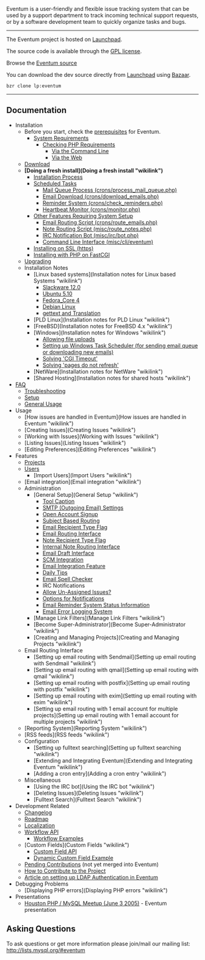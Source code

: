 Eventum is a user-friendly and flexible issue tracking system that can be used by a support department to track incoming technical support requests, or by a software development team to quickly organize tasks and bugs.

* * * * *

The Eventum project is hosted on [Launchpad](https://launchpad.net/eventum/).

The source code is available through the [GPL license](License "wikilink").

Browse the [Eventum source](https://code.launchpad.net/~eventum-developers/eventum/trunk)

You can download the dev source directly from [Launchpad](https://launchpad.net/eventum) using [Bazaar](http://bazaar-vcs.org).


`bzr clone lp:eventum`

* * * * *

Documentation
-------------

-   Installation
    -   Before you start, check the [prerequisites](Prerequisites "wikilink") for Eventum.
        -   [System Requirements](Prerequisites#System_Requirements "wikilink")
            -   [Checking PHP Requirements](Prerequisites#Checking_PHP_Requirements "wikilink")
                -   [Via the Command Line](Prerequisites#Via_the_Command_Line "wikilink")
                -   [Via the Web](Prerequisites#Via_the_Web "wikilink")
    -   [Download](http://dev.mysql.com/downloads/other/eventum/)
    -   **[Doing a fresh install](Doing a fresh install "wikilink")**
        -   [Installation Process](Doing_a_fresh_install#Installation_Process "wikilink")
        -   [Scheduled Tasks](Doing_a_fresh_install#Scheduled_Tasks "wikilink")
            -   [Mail Queue Process (crons/process_mail_queue.php)](Doing_a_fresh_install#Mail_Queue_Process_.28misc.2Fprocess_mail_queue.php.29 "wikilink")
            -   [Email Download (crons/download_emails.php)](Doing_a_fresh_install#Email_Download_.28misc.2Fdownload_emails.php.29 "wikilink")
            -   [Reminder System (crons/check_reminders.php)](Doing_a_fresh_install#Reminder_System_.28misc.2Fcheck_reminders.php.29 "wikilink")
            -   [Heartbeat Monitor (crons/monitor.php)](Doing_a_fresh_install#Heartbeat_Monitor_.28misc.2Fmonitor.php.29 "wikilink")
        -   [Other Features Requiring System Setup](Doing_a_fresh_install#Other_Features_Requiring_System_Setup "wikilink")
            -   [Email Routing Script (crons/route_emails.php)](Doing_a_fresh_install#Email_Routing_Script_.28misc.2Froute_emails.php.29 "wikilink")
            -   [Note Routing Script (misc/route_notes.php)](Doing_a_fresh_install#Note_Routing_Script_.28misc.2Froute_notes.php.29 "wikilink")
            -   [IRC Notification Bot (misc/irc/bot.php)](Doing_a_fresh_install#IRC_Notification_Bot_.28misc.2Firc.2Fbot.php.29 "wikilink")
            -   [Command Line Interface (misc/cli/eventum)](Doing_a_fresh_install#Command_Line_Interface_.28misc.2Fcli.2Feventum.29 "wikilink")
        -   [Installing on SSL (https)](Doing_a_fresh_install#Installing_on_SSL_.28https.29 "wikilink")
        -   [Installing with PHP on FastCGI](Doing_a_fresh_install#Installing_with_PHP_on_FastCGI "wikilink")
    -   [Upgrading](Upgrading "wikilink")
    -   Installation Notes
        -   [Linux based systems](Installation notes for Linux based Systems "wikilink")
            -   [Slackware 12.0](Installation_notes_for_Linux_based_Systems#Slackware_12.0 "wikilink")
            -   [Ubuntu 5.10](Installation_notes_for_Linux_based_Systems#Ubuntu_5.10 "wikilink")
            -   [Fedora_Core 4](Installation_notes_for_Linux_based_Systems#Fedora_Core_4 "wikilink")
            -   [Debian Linux](Installation_notes_for_Linux_based_Systems#Debian_Linux "wikilink")
            -   [gettext and Translation](Installation_notes_for_Linux_based_Systems#gettext_and_Translation "wikilink")
        -   [PLD Linux](Installation notes for PLD Linux "wikilink")
        -   [FreeBSD](Installation notes for FreeBSD 4.x "wikilink")
        -   [Windows](Installation notes for Windows "wikilink")
            -   [Allowing file uploads](Installation_notes_for_Windows#Allowing_file_uploads "wikilink")
            -   [Setting up Windows Task Scheduler (for sending email queue or downloading new emails)](Installation_notes_for_Windows#Setting_up_Windows_Task_Scheduler_.28for_sending_email_queue_or_downloading_new_emails.29 "wikilink")
            -   [Solving 'CGI Timeout'](Installation_notes_for_Windows#Solving_.27CGI_Timeout.27 "wikilink")
            -   [Solving 'pages do not refresh'](Installation_notes_for_Windows#Solving_.27pages_do_not_refresh.27 "wikilink")
        -   [NetWare](Installation notes for NetWare "wikilink")
        -   [Shared Hosting](Installation notes for shared hosts "wikilink")
-   [FAQ](FAQ "wikilink")
    -   [Troubleshooting](FAQ#Troubleshooting "wikilink")
    -   [Setup](FAQ#Setup "wikilink")
    -   [General Usage](FAQ#General_Usage "wikilink")
-   Usage
    -   [How issues are handled in Eventum](How issues are handled in Eventum "wikilink")
    -   [Creating Issues](Creating Issues "wikilink")
    -   [Working with Issues](Working with Issues "wikilink")
    -   [Listing Issues](Listing Issues "wikilink")
    -   [Editing Preferences](Editing Preferences "wikilink")
-   Features
    -   [Projects](Projects "wikilink")
    -   [Users](Users "wikilink")
        -   [Import Users](Import Users "wikilink")
    -   [Email integration](Email integration "wikilink")
    -   Administration
        -   [General Setup](General Setup "wikilink")
            -   [Tool Caption](General_Setup#Tool_Caption "wikilink")
            -   [SMTP (Outgoing Email) Settings](General_Setup#SMTP_.28Outgoing_Email.29_Settings "wikilink")
            -   [Open Account Signup](General_Setup#Open_Account_Signup "wikilink")
            -   [Subject Based Routing](General_Setup#Subject_Based_Routing "wikilink")
            -   [Email Recipient Type Flag](General_Setup#Email_Recipient_Type_Flag "wikilink")
            -   [Email Routing Interface](General_Setup#Email_Routing_Interface "wikilink")
            -   [Note Recipient Type Flag](General_Setup#Note_Recipient_Type_Flag "wikilink")
            -   [Internal Note Routing Interface](General_Setup#Internal_Note_Routing_Interface "wikilink")
            -   [Email Draft Interface](General_Setup#Email_Draft_Interface "wikilink")
            -   [SCM Integration](General_Setup#SCM_Integration "wikilink")
            -   [Email Integration Feature](General_Setup#Email_Integration_Feature "wikilink")
            -   [Daily Tips](General_Setup#Daily_Tips "wikilink")
            -   [Email Spell Checker](General_Setup#Email_Spell_Checker "wikilink")
            -   IRC Notifications
            -   [Allow Un-Assigned Issues?](General_Setup#Allow_Un-Assigned_Issues.3F "wikilink")
            -   [Options for Notifications](General_Setup#Default_Options_for_Notifications "wikilink")
            -   [Email Reminder System Status Information](General_Setup#Email_Reminder_System_Status_Information "wikilink")
            -   [Email Error Logging System](General_Setup#Email_Error_Logging_System "wikilink")
        -   [Manage Link Filters](Manage Link Filters "wikilink")
        -   [Become Super-Administrator](Become Super-Administrator "wikilink")
        -   [Creating and Managing Projects](Creating and Managing Projects "wikilink")
    -   Email Routing Interface
        -   [Setting up email routing with Sendmail](Setting up email routing with Sendmail "wikilink")
        -   [Setting up email routing with qmail](Setting up email routing with qmail "wikilink")
        -   [Setting up email routing with postfix](Setting up email routing with postfix "wikilink")
        -   [Setting up email routing with exim](Setting up email routing with exim "wikilink")
        -   [Setting up email routing with 1 email account for multiple projects](Setting up email routing with 1 email account for multiple projects "wikilink")
    -   [Reporting System](Reporting System "wikilink")
    -   [RSS feeds](RSS feeds "wikilink")
    -   Configuration
        -   [Setting up fulltext searching](Setting up fulltext searching "wikilink")
        -   [Extending and Integrating Eventum](Extending and Integrating Eventum "wikilink")
        -   [Adding a cron entry](Adding a cron entry "wikilink")
    -   Miscellaneous
        -   [Using the IRC bot](Using the IRC bot "wikilink")
        -   [Deleting Issues](Deleting Issues "wikilink")
        -   [Fulltext Search](Fulltext Search "wikilink")
-   Development Related
    -   [Changelog](Changelog "wikilink")
    -   [Roadmap](Roadmap "wikilink")
    -   [Localization](Localization "wikilink")
    -   [Workflow API](WorkflowDocumentation "wikilink")
        -   [Workflow Examples](WorkflowExamples "wikilink")
    -   [Custom Fields](Custom Fields "wikilink")
        -   [Custom Field API](CustomFieldAPI "wikilink")
        -   [Dynamic Custom Field Example](DynamicCustomFieldExample "wikilink")
    -   [Pending Contributions](Pending_Contributions "wikilink") (not yet merged into Eventum)
    -   [How to Contribute to the Project](HowToContribute "wikilink")
    -   [Article on setting up LDAP Authentication in Eventum](http://www.bieberlabs.com/wordpress/archives/2007/10/20/ldap-enabling-the-eventum-defect-tracking-system/)
-   Debugging Problems
    -   [Displaying PHP errors](Displaying PHP errors "wikilink")
-   Presentations
    -   [Houston PHP / MySQL Meetup (June 3 2005)](http://eventum.mysql.org/meetup_presentation.ppt) - Eventum presentation

Asking Questions
----------------

To ask questions or get more information please join/mail our mailing list: <http://lists.mysql.org/#eventum>